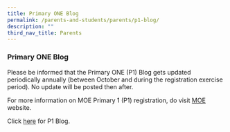 ```yaml
---
title: Primary ONE Blog
permalink: /parents-and-students/parents/p1-blog/
description: ""
third_nav_title: Parents
---
```

### **Primary ONE Blog**

Please be informed that the Primary ONE (P1) Blog gets updated periodically annually (between October and during the registration exercise period). No update will be posted then after.

For more information on MOE Primary 1 (P1) registration, do visit [MOE](https://www.moe.gov.sg/primary/p1-registration) website.

Click [here](https://sites.google.com/moe.edu.sg/changkatprisch/home) for P1 Blog.